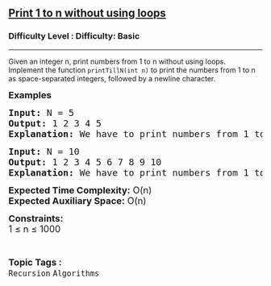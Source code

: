 <h2><a href="https://www.geeksforgeeks.org/problems/print-1-to-n-without-using-loops3621/1?page=1&category=Recursion&difficulty=Basic,Easy&status=unsolved&sortBy=submissions">Print 1 to n without using loops</a></h2><h3>Difficulty Level : Difficulty: Basic</h3><hr><div class="problems_problem_content__Xm_eO"><p>Given an integer <span class="katex"><span class="katex-html" aria-hidden="true"><span class="base"><span class="mord mathnormal">n</span></span></span></span>, print numbers from 1 to <span class="katex"><span class="katex-html" aria-hidden="true"><span class="base"><span class="mord mathnormal">n</span></span></span></span> without using loops. Implement the function <code>printTillN(int n)</code> to print the numbers from 1 to <span class="katex"><span class="katex-html" aria-hidden="true"><span class="base"><span class="mord mathnormal">n</span></span></span></span> as space-separated integers, followed by a newline character.</p>
<p><span style="font-size: 18px;"><strong>Examples <br></strong></span></p>
<pre><span style="font-size: 18px;"><strong>Input: </strong>N = 5
<strong>Output: </strong>1 2 3 4 5
<strong>Explanation: </strong>We have to print numbers from 1 to 5.</span></pre>
<pre><span style="font-size: 18px;"><strong>Input: </strong>N = 10
<strong>Output: </strong>1 2 3 4 5 6 7 8 9 10
<strong>Explanation: </strong>We have to print numbers from 1 to 10.</span></pre>
<p><span style="font-size: 18px;"><strong>Expected Time Complexity:</strong> O(n)<br><strong>Expected Auxiliary Space:</strong> O(n)</span></p>
<p><span style="font-size: 18px;"><strong>Constraints:</strong><br>1 ≤ n ≤ 1000</span></p></div><br><p><span style=font-size:18px><strong>Topic Tags : </strong><br><code>Recursion</code>&nbsp;<code>Algorithms</code>&nbsp;